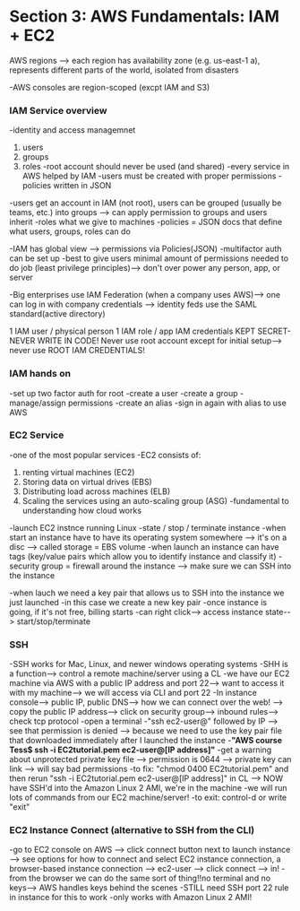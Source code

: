 # Section 3: AWS Fundamentals: IAM + EC2 

AWS regions --> each region has availability zone (e.g. us-east-1 a), represents different parts of the world, isolated from disasters

-AWS consoles are region-scoped (excpt IAM and S3)

### IAM Service overview
-identity and access managemnet
1. users
1. groups
1. roles 
-root account should never be used (and shared)
-every service in AWS helped by IAM
-users must be created with proper permissions
-policies written in JSON 

-users get an account in IAM (not root), users can be grouped (usually be teams, etc.) into groups --> can apply permission to groups and users inherit 
-roles what we give to machines 
-policies = JSON docs that define what users, groups, roles can do

-IAM has global view --> permissions via Policies(JSON)
-multifactor auth can be set up 
-best to give users minimal amount of permissions needed to do job (least privilege principles)--> don't over power any person, app, or server 

-Big enterprises use IAM Federation (when a company uses AWS)--> one can log in with company credentials --> identity feds use the SAML standard(active directory)

1 IAM user / physical person 
1 IAM role / app
IAM credentials KEPT SECRET- NEVER WRITE IN CODE!
Never use root account except for initial setup--> never use ROOT IAM CREDENTIALS! 

### IAM hands on 
-set up two factor auth for root 
-create a user 
-create a group 
-manage/assign permissions
-create an alias
-sign in again with alias to use AWS

### EC2 Service
-one of the most popular services 
-EC2 consists of:
1. renting virtual machines (EC2)
1. Storing data on virtual drives (EBS)
1. Distributing load across machines (ELB)
1. Scaling the services using an auto-scaling group (ASG)
-fundamental to understanding how cloud works 

-launch EC2 instnce running Linux
-state / stop / terminate instance
-when start an instance have to have its operating system somewhere --> it's on a disc --> called storage = EBS volume 
-when launch an instance can have tags (key/value pairs which allow you to identify instance and classify it)
-security group = firewall around the instance --> make sure we can SSH into the instance

-when lauch we need a key pair that allows us to SSH into the instance we just launched
-in this case we create a new key pair
-once instance is going, if it's not free, billing starts
-can right click--> access instance state--> start/stop/terminate

### SSH 
-SSH works for Mac, Linux, and newer windows operating systems 
-SHH is a function--> control a remote machine/server using a CL 
-we have our EC2 machine via AWS with a public IP address and port 22--> want to access it with my machine--> we will access via CLI and port 22 
-In instance console--> public IP, public DNS--> how we can connect over the web! --> copy the public IP address--> click on security group--> inbound rules--> check tcp protocol 
-open a terminal 
-"ssh ec2-user@" followed by IP --> see that permission is denied --> because we need to use the key pair file that downloaded immediately after I launched the instance 
-**"AWS course Tess$ ssh -i EC2tutorial.pem ec2-user@[IP address]"**
-get a warning about unprotected private key file --> permission is 0644 --> private key can link --> will say bad permissions
-to fix: "chmod 0400 EC2tutorial.pem" and then rerun "ssh -i EC2tutorial.pem ec2-user@[IP address]" in CL --> NOW have SSH'd into the Amazon Linux 2 AMI, we're in the machine 
-we will run lots of commands from our EC2 machine/server! 
-to exit: control-d or write "exit" 

### EC2 Instance Connect (alternative to SSH from the CLI)
-go to EC2 console on AWS --> click connect button next to launch instance --> see options for how to connect and select EC2 instance connection, a browser-based instance connection --> ec2-user --> click connect --> in! 
-from the browser we can do the same sort of thing!!no terminal and no keys--> AWS handles keys behind the scenes 
-STILL need SSH port 22 rule in instance for this to work
-only works with Amazon Linux 2 AMI!

### 




